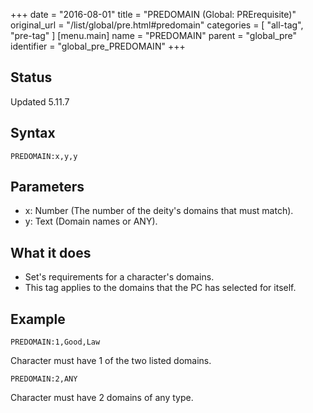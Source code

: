 +++
date = "2016-08-01"
title = "PREDOMAIN (Global: PRErequisite)"
original_url = "/list/global/pre.html#predomain"
categories = [ "all-tag", "pre-tag" ]
[menu.main]
    name = "PREDOMAIN"
    parent = "global_pre"
    identifier = "global_pre_PREDOMAIN"
+++

## Status

Updated 5.11.7

## Syntax

`PREDOMAIN:x,y,y`

## Parameters

-   x: Number (The number of the deity's domains that
    must match).
-   y: Text (Domain names or ANY).



What it does
------------

-   Set's requirements for a character's domains.
-   This tag applies to the domains that the PC has selected for itself.

Example
-------

`PREDOMAIN:1,Good,Law`

Character must have 1 of the two listed domains.

`PREDOMAIN:2,ANY`

Character must have 2 domains of any type.


